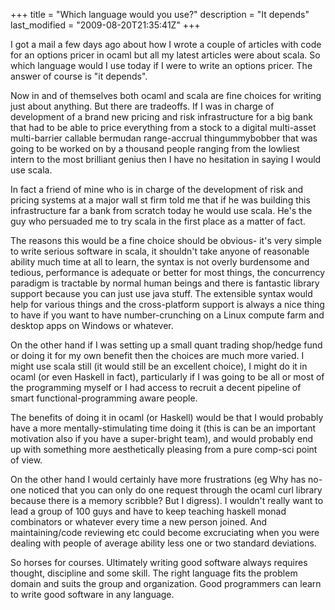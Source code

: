 +++
title = "Which language would you use?"
description = "It depends"
last_modified = "2009-08-20T21:35:41Z"
+++


I got a mail a few days ago about how I wrote a couple of articles with
code for an options pricer in ocaml but all my latest articles were
about scala. So which language would I use today if I were to write an
options pricer. The answer of course is "it depends".

Now in and of themselves both ocaml and scala are fine choices for
writing just about anything. But there are tradeoffs. If I was in
charge of development of a brand new pricing and risk infrastructure
for a big bank that had to be able to price everything from a stock to
a digital multi-asset multi-barrier callable bermudan range-accrual
thingummybobber that was going to be worked on by a thousand people
ranging from the lowliest intern to the most brilliant genius then I
have no hesitation in saying I would use scala.

In fact a friend of mine who is in charge of the development of risk
and pricing systems at a major wall st firm told me that if he was
building this infrastructure far a bank from scratch today he would use
scala. He's the guy who persuaded me to try scala in the first place as
a matter of fact.

The reasons this would be a fine choice should be obvious- it's very
simple to write serious software in scala, it shouldn't take anyone of
reasonable ability much time at all to learn, the syntax is not overly
burdensome and tedious, performance is adequate or better for most
things, the concurrency paradigm is tractable by normal human beings
and there is fantastic library support because you can just use java
stuff. The extensible syntax would help for various things and the
cross-platform support is always a nice thing to have if you want to
have number-crunching on a Linux compute farm and desktop apps on
Windows or whatever.

On the other hand if I was setting up a small quant trading shop/hedge
fund or doing it for my own benefit then the choices are much more
varied. I might use scala still (it would still be an excellent
choice), I might do it in ocaml (or even Haskell in fact), particularly
if I was going to be all or most of the programming myself or I had
access to recruit a decent pipeline of smart functional-programming
aware people.

The benefits of doing it in ocaml (or Haskell) would be that I would
probably have a more mentally-stimulating time doing it (this is can be
an important motivation also if you have a super-bright team), and
would probably end up with something more aesthetically pleasing from a
pure comp-sci point of view.

On the other hand I would certainly have more frustrations (eg Why has
no-one noticed that you can only do one request through the ocaml curl
library because there is a memory scribble? But I digress). I wouldn't
really want to lead a group of 100 guys and have to keep teaching
haskell monad combinators or whatever every time a new person joined.
And maintaining/code reviewing etc could become excruciating when you
were dealing with people of average ability less one or two standard
deviations.

So horses for courses. Ultimately writing good software always requires
thought, discipline and some skill. The right language fits the problem
domain and suits the group and organization. Good programmers can learn
to write good software in any language.

[1]: http://www.uncarved.com/articles/language
[2]: http://www.uncarved.com/
[3]: http://www.uncarved.com/articles/contact
[4]: http://www.uncarved.com/login/
[5]: http://www.uncarved.com/tags/computers
[6]: mailto:sean@uncarved.com
[7]: http://creativecommons.org/licenses/by-sa/4.0/
